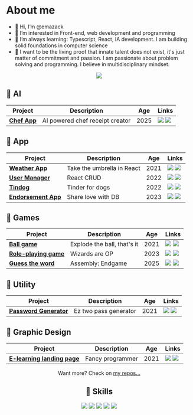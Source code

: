 # About me

- 👋 Hi, I’m @emazack
- 👀 I’m interested in Front-end, web development and programming
- 🌱 I’m always learning: Typescript, React, IA development. I am building
solid foundations in computer science 
- 🤪 I want to be the living proof that innate talent does not exist, it's just matter of commitment and passion. I am passionate about problem solving and programming. I believe in multidisciplinary mindset.

<div align="center">

[![](https://img.shields.io/badge/-Linkedin-informational?style=for-the-badge&logo=linkedin&logoColor=white&color=2867B2)](https://www.linkedin.com/in/emazack/)

</div>


## 🔨 AI
| Project | Description  | Age | Links  | 
|--------------|---|---|---|
| [**Chef App**](https://github.com/emazack/chef-gpt) |  AI powered chef receipt creator | 2025  | [![](https://img.shields.io/badge/-🌎-informational?style=flat&logoColor=black&color=white)](https://chef-gpt-eight.vercel.app/) [![](https://img.shields.io/badge/--informational?style=flat&logo=github&logoColor=black&color=white)](https://github.com/emazack/chef-gpt) |


## 🔨 App
| Project | Description  | Age | Links  | 
|--------------|---|---|---|
| [**Weather App**](https://emazack.github.io/weather-app/) |  Take the umbrella in React | 2021  | [![](https://img.shields.io/badge/-🌎-informational?style=flat&logoColor=black&color=white)](https://emazack.github.io/weather-app/) [![](https://img.shields.io/badge/--informational?style=flat&logo=github&logoColor=black&color=white)](https://github.com/emazack/weather-app) |
| [**User Manager**](https://emazack.github.io/user-manager/)             | React CRUD  | 2022 |[![](https://img.shields.io/badge/-🌎-informational?style=flat&logoColor=black&color=white)](https://emazack.github.io/user-manager/) [![](https://img.shields.io/badge/--informational?style=flat&logo=github&logoColor=black&color=white)](https://github.com/emazack/user-manager)|
| [**Tindog**](https://emazack.github.io/tindog-app/) |  Tinder for dogs | 2022 | [![](https://img.shields.io/badge/-🌎-informational?style=flat&logoColor=black&color=white)](https://emazack.github.io/tindog-app/) [![](https://img.shields.io/badge/--informational?style=flat&logo=github&logoColor=black&color=white)](https://github.com/emazack/tindog-app) |
| [**Endorsement App**](https://github.com/emazack/endorsement-web-app) |  Share love with DB | 2023 | [![](https://img.shields.io/badge/-🌎-informational?style=flat&logoColor=black&color=white)](https://endorsment-app.netlify.app/) [![](https://img.shields.io/badge/--informational?style=flat&logo=github&logoColor=black&color=white)](https://github.com/emazack/endorsement-web-app) |


 ## 🔨 Games
| Project | Description  | Age | Links  | 
|--------------|---|---|---|
| [**Ball game**](https://emazack.github.io/ball-game/)             | Explode the ball, that's it  | 2021 |[![](https://img.shields.io/badge/-🌎-informational?style=flat&logoColor=black&color=white)](https://emazack.github.io/ball-game/) [![](https://img.shields.io/badge/--informational?style=flat&logo=github&logoColor=black&color=white)](https://github.com/emazack/ball-game)|
| [**Role-playing game**](https://emazack.github.io/role-playing-game/)             | Wizards are OP  | 2023 |[![](https://img.shields.io/badge/-🌎-informational?style=flat&logoColor=black&color=white)](https://emazack.github.io/role-playing-game/) [![](https://img.shields.io/badge/--informational?style=flat&logo=github&logoColor=black&color=white)](https://github.com/emazack/role-playing-game)|
| [**Guess the word**](https://emazack.github.io/assembly-game/)             | Assembly: Endgame  | 2025 |[![](https://img.shields.io/badge/-🌎-informational?style=flat&logoColor=black&color=white)](https://emazack.github.io/assembly-game/) [![](https://img.shields.io/badge/--informational?style=flat&logo=github&logoColor=black&color=white)](https://github.com/emazack/assembly-game)|

 
 ## 🔨 Utility
| Project | Description  | Age | Links  | 
|--------------|---|---|---|
| [**Password Generator**](https://emazack.github.io/password-generator/)             | Ez two pass generator  | 2021 |[![](https://img.shields.io/badge/-🌎-informational?style=flat&logoColor=black&color=white)](https://emazack.github.io/password-generator/) [![](https://img.shields.io/badge/--informational?style=flat&logo=github&logoColor=black&color=white)](https://github.com/emazack/password-generator)|

  
 ## 🔨 Graphic Design
| Project | Description  | Age | Links  | 
|--------------|---|---|---|
| [**E-learning landing page**](https://emazack.github.io/e-learning-landing-page/)             | Fancy programmer  | 2021 |[![](https://img.shields.io/badge/-🌎-informational?style=flat&logoColor=black&color=white)](https://emazack.github.io/e-learning-landing-page/) [![](https://img.shields.io/badge/--informational?style=flat&logo=github&logoColor=black&color=white)](https://github.com/emazack/e-learning-landing-page)|

<div align="center">

Want more? Check on [my repos...](https://github.com/emazack?tab=repositories)


## 💼 Skills

![](https://img.shields.io/badge/Code-React-informational?style=flat&logo=react&logoColor=white&color=4AB197)
![](https://img.shields.io/badge/Code-JavaScript-informational?style=flat&logo=JavaScript&logoColor=white&color=4AB197)
![](https://img.shields.io/badge/Code-TypeScript-informational?style=flat&logo=TypeScript&logoColor=white&color=4AB197)
![](https://img.shields.io/badge/Style-Sass-informational?style=flat&logo=Sass&logoColor=white&color=4AB197)
![](https://img.shields.io/badge/Style-CSS-informational?style=flat&logo=css3&logoColor=white&color=4AB197)


<br>
</div>
